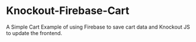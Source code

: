 # Knockout-Firebase-Cart
A Simple Cart Example of using Firebase to save cart data and Knockout JS to update the frontend.
